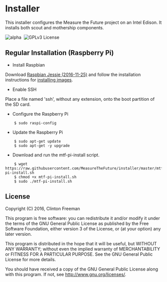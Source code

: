 # Installer

This installer configures the Measure the Future project on an Intel Edison. It installs both scout and mothership components.

![alpha](https://img.shields.io/badge/stability-alpha-orange.svg?style=flat "Alpha")&nbsp;
 ![GPLv3 License](https://img.shields.io/badge/license-GPLv3-blue.svg?style=flat "GPLv3 License")

## Regular Installation (Raspberry Pi)

* Install Raspbian

Download [Raspbian Jessie (2016-11-25)](https://www.raspberrypi.org/downloads/raspbian/) and follow the installation instructions for [installing images](https://www.raspberrypi.org/documentation/installation/installing-images/).

* Enable SSH

Place a file named 'ssh', without any extension, onto the boot partition of the SD card.

* Configure the Raspberry Pi
```
	$ sudo raspi-config
```
* Update the Raspberry Pi
```
	$ sudo apt-get update
	$ sudo apt-get -y upgrade
```
* Download and run the mtf-pi-install script.
```
	$ wget https://raw.githubusercontent.com/MeasureTheFuture/installer/master/mtf-pi-install.sh
	$ chmod +x mtf-pi-install.sh
	$ sudo ./mtf-pi-install.sh
```

## License

Copyright (C) 2016, Clinton Freeman

This program is free software: you can redistribute it and/or modify
it under the terms of the GNU General Public License as published by
the Free Software Foundation, either version 3 of the License, or
(at your option) any later version.

This program is distributed in the hope that it will be useful,
but WITHOUT ANY WARRANTY; without even the implied warranty of
MERCHANTABILITY or FITNESS FOR A PARTICULAR PURPOSE.  See the
GNU General Public License for more details.

You should have received a copy of the GNU General Public License
along with this program.  If not, see <http://www.gnu.org/licenses/>.
